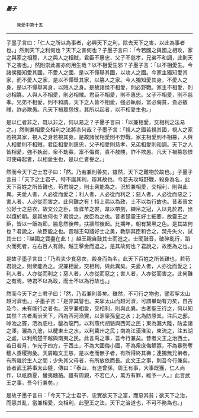 

##### 墨子
　　`兼愛中第十五
`

* * *

子墨子言曰：「仁人之所以為事者，必興天下之利，除去天下之害，以此為事者也。」然則天下之利何也？天下之害何也？子墨子言曰：「今若國之與國之相攻，家之與家之相篡，人之與人之相賊，君臣不惠忠，父子不慈孝，兄弟不和調，此則天下之害也。」然則崇此害亦何用生哉？以不相愛生邪？子墨子言：「以不相愛生。今諸侯獨知愛其國，不愛人之國，是以不憚舉其國，以攻人之國。今家主獨知愛其家，而不愛人之家，是以不憚舉其家，以篡人之家。今人獨知愛其身，不愛人之身，是以不憚舉其身，以賊人之身。是故諸侯不相愛，則必野戰。家主不相愛，則必相篡。人與人不相愛，則必相賊。君臣不相愛，則不惠忠。父子不相愛，則不慈孝。兄弟不相愛，則不和調。天下之人皆不相愛，強必執弱，富必侮貧，貴必敖賤，詐必欺愚。凡天下禍篡怨恨，其所以起者，以不相愛生也。」

是以仁者非之，既以非之，何以易之？子墨子言曰：「以兼相愛，交相利之法易之。」然則兼相愛交相利之法將柰何哉？子墨子言：「視人之國若視其國，視人之家若視其家，視人之身若視其身。是故諸侯相愛則不野戰，家主相愛則不相篡，人與人相愛則不相賊，君臣相愛則惠忠，父子相愛則慈孝，兄弟相愛則和調。天下之人皆相愛，強不執弱，衆不劫寡，富不侮貧，貴不敖賤，詐不欺愚。凡天下禍篡怨恨可使毋起者，以相愛生也，是以仁者譽之。」

然而今天下之士君子曰：「然。乃若兼則善矣，雖然，天下之難物於故也。」子墨子言曰：「天下之士君子，特不識其利，辯其故也。今若夫攻城野戰，殺身為名，此天下百姓之所皆難也，苟君說之，則士衆能為之。況於兼相愛，交相利，則與此異。夫愛人者，人必從而愛之；利人者，人必從而利之；惡人者，人必從而惡之；害人者，人必從而害之。此何難之有！特上弗以為政，士不以為行故也。昔者晉文公好士之惡衣，故文公之臣，皆牂羊之裘，韋以帶劍，練帛之冠，入以見於君，出以踐於朝。是其故何也？君說之，故臣為之也。昔者楚靈王好士細要，故靈王之臣，皆以一飯為節，脇息然後帶，扶牆然後起。比期年，朝有黧黑之色。是其故何也？君說之，故臣能之也。昔越王勾踐好士之勇，教馴其臣和合之，焚舟失火，試其士曰：『越國之寶盡在此！』越王親自鼓其士而進之。士聞鼓音，破碎亂行，蹈火而死者，左右百人有餘。越王擊金而退之。是其故何也？君說之，故臣為之也。」

是故子墨子言曰：「乃若夫少食惡衣，殺身而為名，此天下百姓之所皆難也，若苟君說之，則衆能為之。況兼相愛，交相利，與此異矣。夫愛人者，人亦從而愛之；利人者，人亦從而利之；惡人者，人亦從而惡之；害人者，人亦從而害之。此何難之有焉，特君不以為政，而士不以為行故也。」

然而今天下之士君子曰：「然，乃若兼則善矣。雖然，不可行之物也，譬若挈太山越河濟也。」子墨子言：「是非其譬也。夫挈太山而越河濟，可謂畢劫有力矣，自古及今，未有能行之者也。況乎兼相愛，交相利，則與此異。古者聖王行之，何以知其然？古者禹治天下，西為西河漁竇，以泄渠孫皇之水；北為防原泒，注后之邸，嘑池之竇，洒為底柱，鑿為龍門，以利燕代胡貉與西河之民；東為漏大陸，防孟諸之澤，灑為九澮，以楗東土之水，以利冀州之民；南為江漢淮汝，東流之，注五湖之處，以利荊楚干越與南夷之民。此言禹之事，吾今行兼矣。昔者文王之治西土，若日若月，乍光于四方，于西土，不為大國侮小國，不為衆庶侮鰥寡，不為暴勢奪穡人黍稷狗彘。天屑臨文王慈，是以老而無子者，有所得終其壽；連獨無兄弟者，有所雜於生人之間；少失其父母者，有所放依而長。此文王之事，則吾今行兼矣。昔者武王將事太山隧，傳曰：『泰山，有道曾孫，周王有事，大事既獲，仁人尚作，以祇商夏，蠻夷醜貉。雖有周親，不若仁人，萬方有罪，維予一人。』此言武王之事，吾今行兼矣。」

是故子墨子言曰：「今天下之士君子，忠實欲天下之富，而惡其貧；欲天下之治，而惡其亂，當兼相愛，交相利，此聖王之法，天下之治道也，不可不務為也。」

* * *

